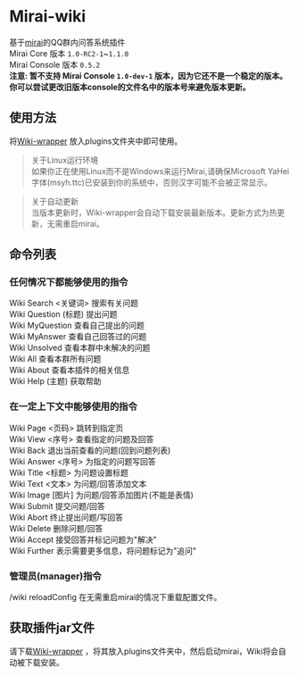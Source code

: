 # Mirai-wiki
基于[mirai](https://github.com/mamoe/mirai)的QQ群内问答系统插件  
Mirai Core 版本 `1.0-RC2-1`~`1.1.0`  
Mirai Console 版本 `0.5.2`  
**注意: 暂不支持 Mirai Console `1.0-dev-1` 版本，因为它还不是一个稳定的版本。你可以尝试更改旧版本console的文件名中的版本号来避免版本更新。**

## 使用方法
将[Wiki-wrapper](http://20bf488.nat123.cc:25547/download?app=wikiwrapper) 放入plugins文件夹中即可使用。

> 关于Linux运行环境  
> 如果你正在使用Linux而不是Windows来运行Mirai,请确保Microsoft YaHei字体(msyh.ttc)已安装到你的系统中，否则汉字可能不会被正常显示。  
  
> 关于自动更新  
> 当版本更新时，Wiki-wrapper会自动下载安装最新版本。更新方式为热更新，无需重启mirai。

## 命令列表
### 任何情况下都能够使用的指令
Wiki Search <关键词> 搜索有关问题  
Wiki Question (标题) 提出问题  
Wiki MyQuestion 查看自己提出的问题  
Wiki MyAnswer 查看自己回答过的问题  
Wiki Unsolved 查看本群中未解决的问题  
Wiki All 查看本群所有问题  
Wiki About 查看本插件的相关信息  
Wiki Help (主题) 获取帮助
### 在一定上下文中能够使用的指令
Wiki Page <页码> 跳转到指定页  
Wiki View <序号> 查看指定的问题及回答  
Wiki Back 退出当前查看的问题(回到问题列表)  
Wiki Answer <序号> 为指定的问题写回答  
Wiki Title <标题> 为问题设置标题  
Wiki Text <文本> 为问题/回答添加文本  
Wiki Image [图片] 为问题/回答添加图片(不能是表情)  
Wiki Submit 提交问题/回答  
Wiki Abort 终止提出问题/写回答  
Wiki Delete 删除问题/回答  
Wiki Accept 接受回答并标记问题为"解决"  
Wiki Further 表示需要更多信息，将问题标记为"追问"  
### 管理员(manager)指令
/wiki reloadConfig 在无需重启mirai的情况下重载配置文件。

## 获取插件jar文件
请下载[Wiki-wrapper](http://20bf488.nat123.cc:25547/download?app=wikiwrapper) ，将其放入plugins文件夹中，然后启动mirai，Wiki将会自动被下载安装。
